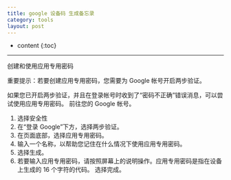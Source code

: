```yaml
---
title: google 设备码 生成备忘录
category: tools
layout: post
---
```

* content
{:toc}

---

创建和使用应用专用密码

重要提示：若要创建应用专用密码，您需要为 Google 帐号开启两步验证。

如果您已开启两步验证，并且在登录帐号时收到了“密码不正确”错误消息，可以尝试使用应用专用密码。
前往您的 Google 帐号。

1. 选择安全性
2. 在“登录 Google”下方，选择两步验证。
3. 在页面底部，选择应用专用密码。
4. 输入一个名称，以帮助您记住在什么情况下使用应用专用密码。
5. 选择生成。
6. 若要输入应用专用密码，请按照屏幕上的说明操作。应用专用密码是指在设备上生成的 16 个字符的代码。
选择完成。